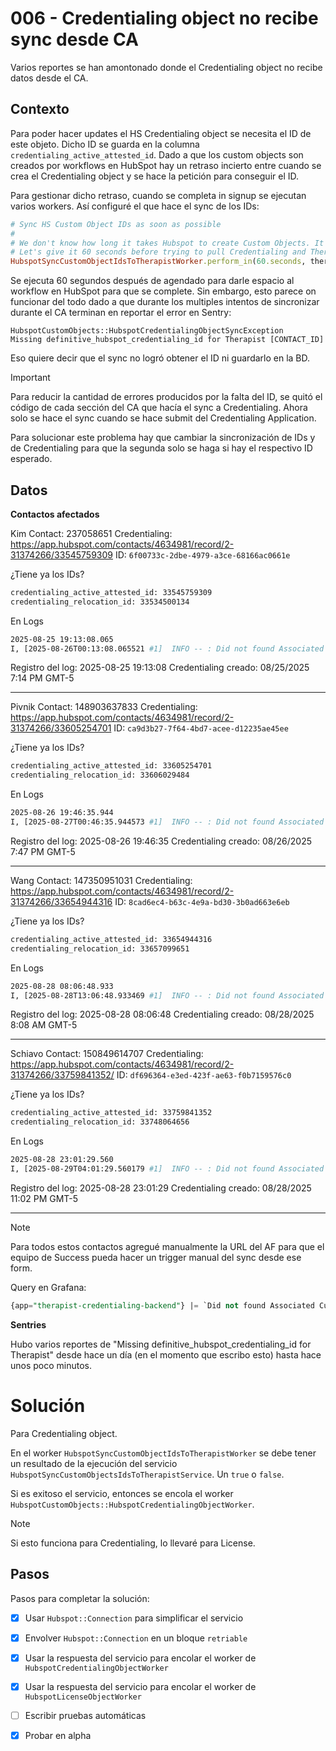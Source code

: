 # 006 - Credentialing object no recibe sync desde CA

Varios reportes se han amontonado donde el Credentialing object no recibe datos desde el CA.

## Contexto

Para poder hacer updates el HS Credentialing object se necesita el ID de este objeto. Dicho ID se guarda en la columna `credentialing_active_attested_id`. Dado a que los custom objects son creados por workflows en HubSpot hay un retraso incierto entre cuando se crea el Credentialing object y se hace la petición para conseguir el ID.

Para gestionar dicho retraso, cuando se completa in signup se ejecutan varios workers. Así configuré el que hace el sync de los IDs:
```ruby
# Sync HS Custom Object IDs as soon as possible
#
# We don't know how long it takes Hubspot to create Custom Objects. It's usually fast.
# Let's give it 60 seconds before trying to pull Credentialing and Therapist Address IDs.
HubspotSyncCustomObjectIdsToTherapistWorker.perform_in(60.seconds, therapist.id)
```

Se ejecuta 60 segundos después de agendado para darle espacio al workflow en HubSpot para que se complete. Sin embargo, esto parece on funcionar del todo dado a que durante los multiples intentos de sincronizar durante el CA terminan en reportar el error en Sentry:
```
HubspotCustomObjects::HubspotCredentialingObjectSyncException
Missing definitive_hubspot_credentialing_id for Therapist [CONTACT_ID]
```

Eso quiere decir que el sync no logró obtener el ID ni guardarlo en la BD.

> [!Important]
> Para reducir la cantidad de errores producidos por la falta del ID, se quitó el código de cada sección del CA que hacía el sync a Credentialing. Ahora solo se hace el sync cuando se hace submit del Credentialing Application.

Para solucionar este problema hay que cambiar la sincronización de IDs y de Credentialing para que la segunda solo se haga si hay el respectivo ID esperado.

## Datos

**Contactos afectados**

Kim
Contact: 237058651
Credentialing: https://app.hubspot.com/contacts/4634981/record/2-31374266/33545759309
ID: `6f00733c-2dbe-4979-a3ce-68166ac0661e`

¿Tiene ya los IDs?
```bash
credentialing_active_attested_id: 33545759309
credentialing_relocation_id: 33534500134
```

En Logs
```bash
2025-08-25 19:13:08.065	
I, [2025-08-26T00:13:08.065521 #1]  INFO -- : Did not found Associated Custom Objects for Hubspot ID: 237058651
```

Registro del log: 2025-08-25 19:13:08
Credentialing creado: 08/25/2025 7:14 PM GMT-5

---

Pivnik
Contact: 148903637833
Credentialing: https://app.hubspot.com/contacts/4634981/record/2-31374266/33605254701
ID: `ca9d3b27-7f64-4bd7-acee-d12235ae45ee`

¿Tiene ya los IDs?
```bash
credentialing_active_attested_id: 33605254701
credentialing_relocation_id: 33606029484
```

En Logs
```bash
2025-08-26 19:46:35.944	
I, [2025-08-27T00:46:35.944573 #1]  INFO -- : Did not found Associated Custom Objects for Hubspot ID: 148903637833
```

Registro del log: 2025-08-26 19:46:35
Credentialing creado: 08/26/2025 7:47 PM GMT-5

---

Wang
Contact: 147350951031
Credentialing: https://app.hubspot.com/contacts/4634981/record/2-31374266/33654944316
ID: `8cad6ec4-b63c-4e9a-bd30-3b0ad663e6eb`

¿Tiene ya los IDs?
```bash
credentialing_active_attested_id: 33654944316
credentialing_relocation_id: 33657099651
```

En Logs
```bash
2025-08-28 08:06:48.933	
I, [2025-08-28T13:06:48.933469 #1]  INFO -- : Did not found Associated Custom Objects for Hubspot ID: 147350951031
```

Registro del log: 2025-08-28 08:06:48
Credentialing creado: 08/28/2025 8:08 AM GMT-5

---

Schiavo
Contact: 150849614707
Credentialing: https://app.hubspot.com/contacts/4634981/record/2-31374266/33759841352/
ID: `df696364-e3ed-423f-ae63-f0b7159576c0`

¿Tiene ya los IDs?
```bash
credentialing_active_attested_id: 33759841352
credentialing_relocation_id: 33748064656
```

En Logs
```bash
2025-08-28 23:01:29.560	
I, [2025-08-29T04:01:29.560179 #1]  INFO -- : Did not found Associated Custom Objects for Hubspot ID: 150849614707
```

Registro del log: 2025-08-28 23:01:29
Credentialing creado: 08/28/2025 11:02 PM GMT-5

---

> [!Note]
> Para todos estos contactos agregué manualmente la URL del AF para que el equipo de Success pueda hacer un trigger manual del sync desde ese form.

Query en Grafana:
```sql
{app="therapist-credentialing-backend"} |= `Did not found Associated Custom Objects for Hubspot ID: 150849614707`
```

**Sentries**

Hubo varios reportes de "Missing definitive_hubspot_credentialing_id for Therapist" desde hace un día (en el momento que escribo esto) hasta hace unos poco minutos.

# Solución

Para Credentialing object.

En el worker `HubspotSyncCustomObjectIdsToTherapistWorker` se debe tener un resultado de la ejecución del servicio `HubspotSyncCustomObjectsIdsToTherapistService`. Un `true` o `false`.

Si es exitoso el servicio, entonces se encola el worker `HubspotCustomObjects::HubspotCredentialingObjectWorker`.

> [!Note]
> Si esto funciona para Credentialing, lo llevaré para License.

## Pasos

Pasos para completar la solución:

- [x] Usar `Hubspot::Connection` para simplificar el servicio
- [x] Envolver `Hubspot::Connection` en un bloque `retriable`
- [x] Usar la respuesta del servicio para encolar el worker de `HubspotCredentialingObjectWorker`
- [x] Usar la respuesta del servicio para encolar el worker de `HubspotLicenseObjectWorker`
- [ ] Escribir pruebas automáticas
- [x] Probar en alpha

